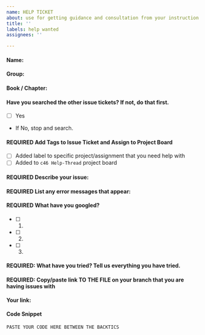 ```yaml
---
name: HELP TICKET
about: use for getting guidance and consultation from your instruction team
title: ''
labels: help wanted
assignees: ''

---
```


<!--- (Since we don't know you by your github handle) --->
#### Name:
<!--- (if applicaable) --->
#### Group:
<!--- (if applicable) ---> 
#### Book / Chapter: 

#### Have you searched the other issue tickets? If not, do that first. 
- [ ] Yes
- If No, stop and search.

####  REQUIRED Add Tags to Issue Ticket and Assign to Project Board
<!-- (Check these prior to creating the issue ticket) --> 
<!-- These can be added in the column on the right -->
- [ ] Added label to specific project/assignment that you need help with
- [ ] Added to `c46 Help-Thread` project board

#### REQUIRED Describe your issue:
>>

#### REQUIRED List any error messages that appear:
<!-- PASTE ERROR MESSAGE HERE -->

#### REQUIRED What have you googled? 
<!--- Paste links to the things you have found from your google search - You must have at least 3 -->
- [ ] 1. 
- [ ] 2. 
- [ ] 3. 

#### REQUIRED: What have you tried? Tell us everything you have tried. 
>>

#### REQUIRED: Copy/paste link TO THE FILE on your branch that you are having issues with
<!--- We will not accept links to the whole repo. You must provide a link directly to the specific file --->
**Your link:**

#### Code Snippet

```
PASTE YOUR CODE HERE BETWEEN THE BACKTICS
```
